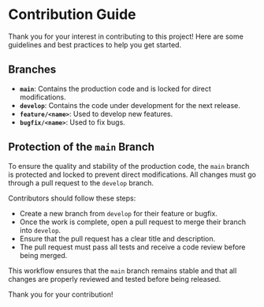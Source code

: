 # Contribution Guide

Thank you for your interest in contributing to this project! Here are some guidelines and best practices to help you get started.

## Branches

- **`main`**: Contains the production code and is locked for direct modifications.
- **`develop`**: Contains the code under development for the next release.
- **`feature/<name>`**: Used to develop new features.
- **`bugfix/<name>`**: Used to fix bugs.

## Protection of the `main` Branch

To ensure the quality and stability of the production code, the `main` branch is protected and locked to prevent direct modifications. All changes must go through a pull request to the `develop` branch. 

Contributors should follow these steps:
- Create a new branch from `develop` for their feature or bugfix.
- Once the work is complete, open a pull request to merge their branch into `develop`.
- Ensure that the pull request has a clear title and description.
- The pull request must pass all tests and receive a code review before being merged.

This workflow ensures that the `main` branch remains stable and that all changes are properly reviewed and tested before being released.

Thank you for your contribution!
